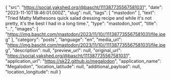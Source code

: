{
  "src": "https://social.yakshed.org/@bascht/111387735567581031",
  "date": "2023-11-10T18:46:01.000Z",
  "slug": null,
  "tags": [
    "mastodon"
  ],
  "text": "Tried Matty Mathesons quick salad dressing recipe and while it's not pretty, it's the best I had in a long time.",
  "type": "mastodon_toot",
  "title": "…",
  "images": [
    "https://img.bascht.com/mastodon/2023/11/10//111387735567581031/file.jpeg"
  ],
  "category": "posts",
  "language": "en",
  "media_url": "https://img.bascht.com/mastodon/2023/11/10//111387735567581031/file.jpeg",
  "description": null,
  "preview_url": null,
  "original_url": "https://social.yakshed.org/@bascht/111387735567581031",
  "application_url": "https://sk22.github.io/megalodon",
  "application_name": "Megalodon",
  "location_latitude": null,
  "additional_payload": null,
  "location_longitude": null
}